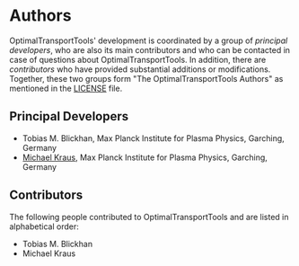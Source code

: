 # Authors

OptimalTransportTools' development is coordinated by a group of *principal developers*, who are also its main contributors and who can be contacted in case of questions about OptimalTransportTools. In addition, there are *contributors* who have provided substantial additions or modifications. Together, these two groups form "The OptimalTransportTools Authors" as mentioned in the [LICENSE](LICENSE.md) file.

## Principal Developers

* Tobias M. Blickhan,
  Max Planck Institute for Plasma Physics, Garching, Germany
* [Michael Kraus](https://www.michael-kraus.org/),
  Max Planck Institute for Plasma Physics, Garching, Germany

## Contributors

The following people contributed to OptimalTransportTools and are listed in alphabetical order:

* Tobias M. Blickhan
* Michael Kraus
